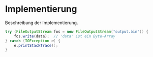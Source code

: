 # Implementierung

Beschreibung der Implementierung.

```java
try (FileOutputStream fos = new FileOutputStream("output.bin")) {
    fos.write(data);  // 'data' ist ein Byte-Array
} catch (IOException e) {
    e.printStackTrace();
}
```
